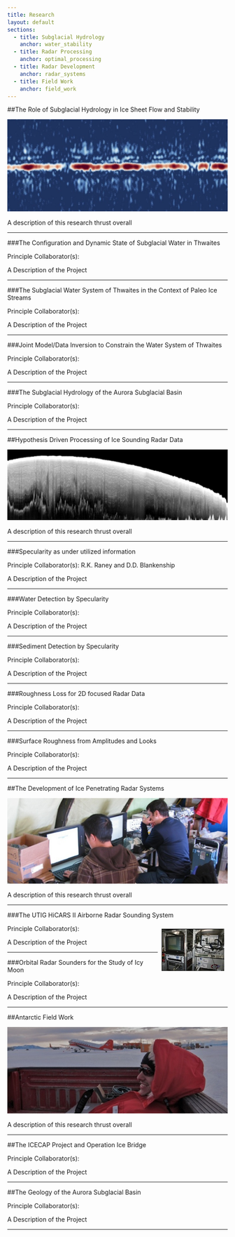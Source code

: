```yaml
---
title: Research
layout: default
sections: 
  - title: Subglacial Hydrology
    anchor: water_stability
  - title: Radar Processing
    anchor: optimal_processing
  - title: Radar Development
    anchor: radar_systems
  - title: Field Work
    anchor: field_work
---
```


<a name="water_stability"></a>

##The Role of Subglacial Hydrology in Ice Sheet Flow and Stability

![Alt text](/images/water.jpg)

A description of this research thrust overall

---
###The Configuration and Dynamic State of Subglacial Water in Thwaites

Principle Collaborator(s):

A Description of the Project

---
###The Subglacial Water System of Thwaites in the Context of Paleo Ice Streams

Principle Collaborator(s):

A Description of the Project

---

###Joint Model/Data Inversion to Constrain  the Water System of Thwaites

Principle Collaborator(s):

A Description of the Project

---
###The Subglacial Hydrology of the Aurora Subglacial Basin

Principle Collaborator(s):

A Description of the Project

---

<a name="optimal_processing"></a>

##Hypothesis Driven Processing of Ice Sounding Radar Data

![Alt text](/images/radar.jpg)

A description of this research thrust overall

---
###Specularity as under utilized information

Principle Collaborator(s): R.K. Raney and D.D. Blankenship

A Description of the Project

---
###Water Detection by Specularity

Principle Collaborator(s):

A Description of the Project

---
###Sediment Detection by Specularity

Principle Collaborator(s):

A Description of the Project

---
###Roughness Loss for 2D focused Radar Data

Principle Collaborator(s):

A Description of the Project

---

###Surface Roughness from Amplitudes and Looks

Principle Collaborator(s):

A Description of the Project

---
<a name="radar_systems"></a>

##The Development of Ice Penetrating Radar Systems 

![Alt text](/images/IMG_2373.JPG)

A description of this research thrust overall

---
###The UTIG HiCARS II Airborne Radar Sounding System

<div style="float: right;margin:8px 8px 8px 8px;"><img src="/images/Hicars_II.jpg" /> </div>


Principle Collaborator(s):

A Description of the Project

---
###Orbital Radar Sounders for the Study of Icy Moon

Principle Collaborator(s):

A Description of the Project

---
<a name="field_work"></a>

##Antarctic Field Work 

![Alt text](/images/field.jpg)

A description of this research thrust overall

---
##The ICECAP Project and Operation Ice Bridge

Principle Collaborator(s):

A Description of the Project

---
##The Geology of the Aurora Subglacial Basin

Principle Collaborator(s):

A Description of the Project

---